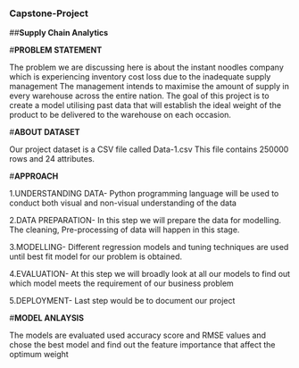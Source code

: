 ### Capstone-Project
##**Supply Chain Analytics**

#**PROBLEM STATEMENT**

The problem we are discussing here is about the instant noodles company which is experiencing inventory cost loss due to the inadequate supply management The management intends to maximise the amount of supply in every warehouse across the entire nation. The goal of this project is to create a model utilising past data that will establish the ideal weight of the product to be delivered to the warehouse on each occasion.


#**ABOUT DATASET**

Our project dataset is a CSV file called Data-1.csv This file contains 250000 rows and 24 attributes.


#**APPROACH**

1.UNDERSTANDING DATA- Python programming language will be used to conduct both visual and non-visual understanding of the data

2.DATA PREPARATION- In this step we will prepare the data for modelling. The cleaning, Pre-processing  of data will happen in this stage.

3.MODELLING- Different regression models and tuning techniques are used until best fit model for our problem is obtained.

4.EVALUATION-  At this step we will broadly look at all our models to find out which model meets the requirement of our business problem

5.DEPLOYMENT- Last step would be to document our project


#**MODEL ANLAYSIS**

The models are evaluated used accuracy score and RMSE values and chose the best model and find out the feature importance that affect the optimum weight

